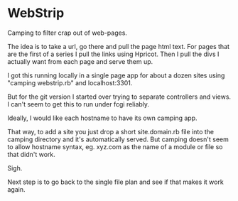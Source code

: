 WebStrip
========

Camping to filter crap out of web-pages.

The idea is to take a url, go there and pull the page html text.
For pages that are the first of a series I pull the links using Hpricot.
Then I pull the divs I actually want from each page and serve them up.

I got this running locally in a single page app for about a dozen sites 
using "camping webstrip.rb" and localhost:3301.

But for the git version I started over trying to separate controllers and
views. I can't seem to get this to run under fcgi reliably.

Ideally, I would like each hostname to have its own camping app.

That way, to add a site you just drop a short site.domain.rb file into the
camping directory and it's automatically served. But
camping doesn't seem to allow hostname syntax, eg. xyz.com as the name of a
module or file so that didn't work.

Sigh.

Next step is to go back to the single file plan and see if that makes it work again.